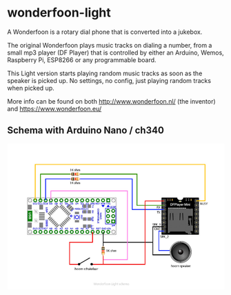 # wonderfoon-light
A Wonderfoon is a rotary dial phone that is converted into a jukebox.

The original Wonderfoon plays music tracks on dialing a number, from a small mp3 player (DF Player) that is controlled by either an Arduino, Wemos, Raspberry Pi, ESP8266 or any programmable board. 

This Light version starts playing random music tracks as soon as the speaker is picked up. No settings, no config, just playing random tracks when picked up. 

More info can be found on both http://www.wonderfoon.nl/ (the inventor) and https://www.wonderfoon.eu/

## Schema with Arduino Nano / ch340
![Wonderfoon light schema](https://raw.githubusercontent.com/josfaber/wonderfoon-light/master/wonderfoon-light-schema.jpg)
